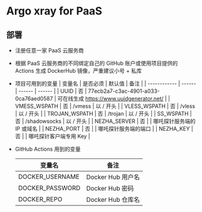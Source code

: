 # Argo xray for PaaS

## 部署

* 注册任意一家 PaaS 云服务商
* 根据 PaaS 云服务商的不同绑定自己的 GitHub 账户或使用项目提供的 Actions 生成 DockerHub 镜像，严重建议小号 + 私库
* 项目可用到的变量
  | 变量名 | 是否必须 | 默认值 | 备注 |
  | ------------ | ------ | ------ | ------ |
  | UUID         | 否 | 77ecb2a7-c3ac-4901-a033-0ca76aed0587 | 可在线生成 https://www.uuidgenerator.net/ |
  | VMESS_WSPATH  | 否 | /vmess | 以 / 开头 |
  | VLESS_WSPATH  | 否 | /vless | 以 / 开头 |
  | TROJAN_WSPATH | 否 | /trojan | 以 / 开头 |
  | SS_WSPATH     | 否 | /shadowsocks | 以 / 开头 |
  | NEZHA_SERVER  | 否 |     | 哪吒探针服务端的 IP 或域名 |
  | NEZHA_PORT    | 否 |     | 哪吒探针服务端的端口 |
  | NEZHA_KEY     | 否 |     | 哪吒探针客户端专用 Key |

* GitHub Actions 用到的变量

  |    变量名     |      备注      |
  | ------------- | -------------- |
  |DOCKER_USERNAME|Docker Hub 用户名|
  |DOCKER_PASSWORD|Docker Hub 密码  |
  |DOCKER_REPO    |Docker Hub 仓库名|

